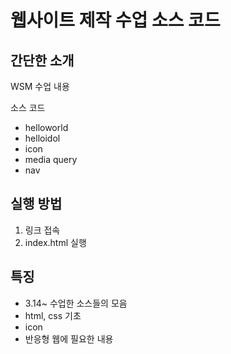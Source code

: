 # 웹사이트 제작 수업 소스 코드
## 간단한 소개
WSM 수업 내용 

소스 코드 
- helloworld
- helloidol
- icon
- media query
- nav
## 실행 방법
1. 링크 접속
2. index.html 실행
## 특징
- 3.14~ 수업한 소스들의 모음
- html, css 기초
- icon
- 반응형 웹에 필요한 내용